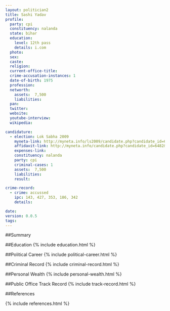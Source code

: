 ```yaml
---
layout: politician2
title: Sashi Yadav
profile: 
  party: cpi
  constituency: nalanda
  state: bihar
  education: 
    level: 12th pass
    details: i.com
  photo: 
  sex: 
  caste: 
  religion: 
  current-office-title: 
  crime-accusation-instances: 1
  date-of-birth: 1975
  profession: 
  networth: 
    assets:  7,500
    liabilities: 
  pan: 
  twitter: 
  website: 
  youtube-interview: 
  wikipedia: 

candidature: 
  - election: Lok Sabha 2009
    myneta-link: http://myneta.info/ls2009/candidate.php?candidate_id=6482
    affidavit-link: http://myneta.info/candidate.php?candidate_id=6482&scan=original
    expenses-link: 
    constituency: nalanda 
    party: cpi
    criminal-cases: 1
    assets:  7,500
    liabilities: 
    result:  

crime-record: 
  - crime: accussed
    ipc: 143, 427, 353, 186, 342
    details:    

date: 
version: 0.0.5
tags: 
---
```

##Summary


##Education
{% include education.html %}


##Political Career
{% include political-career.html %}


##Criminal Record
{% include criminal-record.html %}


##Personal Wealth
{% include personal-wealth.html %}


##Public Office Track Record
{% include track-record.html %}


##References


{% include references.html %}